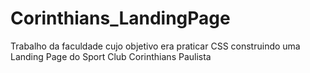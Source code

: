 # Corinthians_LandingPage
Trabalho da faculdade cujo objetivo era praticar CSS construindo uma Landing Page do Sport Club Corinthians Paulista

<a href='https://corinthians-landing-page-6qaq.vercel.app/'> <a/>
